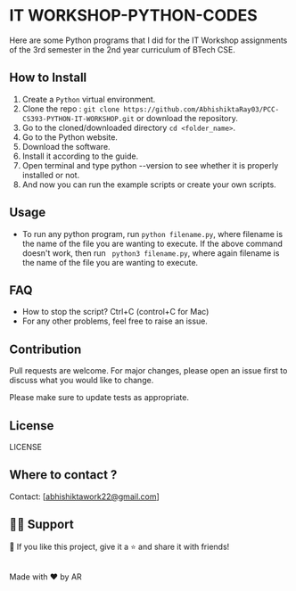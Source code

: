 # IT WORKSHOP-PYTHON-CODES
Here are some Python programs that I did for the IT Workshop assignments of the 3rd semester in the 2nd year curriculum of BTech CSE.

## How to Install

1. Create a ```Python``` virtual environment. 
2. Clone the repo : ```git clone https://github.com/AbhishiktaRay03/PCC-CS393-PYTHON-IT-WORKSHOP.git``` or download the repository.
3. Go to the cloned/downloaded directory ``` cd <folder_name> ```.  
4. Go to the Python website.
5. Download the software.
6. Install it according to the guide.
7. Open terminal and type python --version to see whether it is properly installed or not.
8. And now you can run the example scripts or create your own scripts. 

## Usage
- To run any python program, run  ```python filename.py```, where filename is the name of the file you are wanting to execute.
If the above command doesn't work, then run ``` python3 filename.py```, where again filename is the name of the file you are wanting to execute.

## FAQ
- How to stop the script? Ctrl+C (control+C for Mac) 
- For any other problems, feel free to raise an issue.

## Contribution
Pull requests are welcome. For major changes, please open an issue first to discuss what you would like to change. 

Please make sure to update tests as appropriate.

## License
LICENSE


## Where to contact ?
Contact: [abhishiktawork22@gmail.com]

## 🙋‍♂️ Support

💙 If you like this project, give it a ⭐ and share it with friends!<br><br>


Made with ❤️ by AR <br><br>
